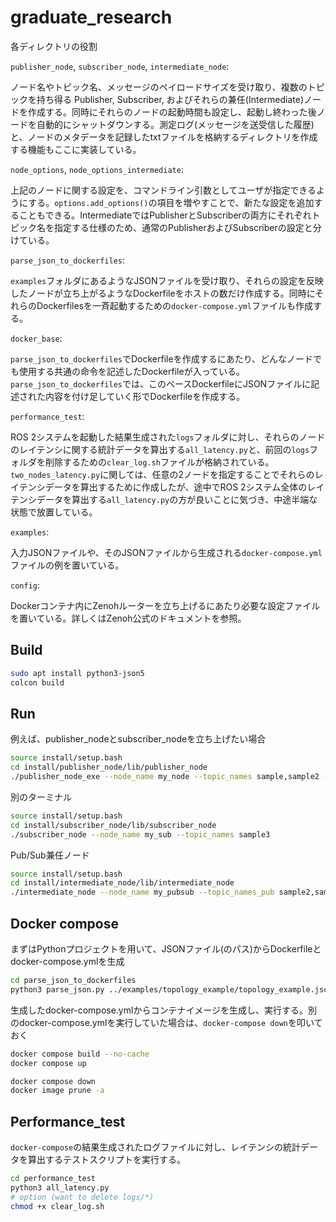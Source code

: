 # graduate_research

各ディレクトリの役割

`publisher_node`, `subscriber_node`, `intermediate_node`:

ノード名やトピック名、メッセージのペイロードサイズを受け取り、複数のトピックを持ち得る Publisher, Subscriber, およびそれらの兼任(Intermediate)ノードを作成する。同時にそれらのノードの起動時間も設定し、起動し終わった後ノードを自動的にシャットダウンする。測定ログ(メッセージを送受信した履歴)と、ノードのメタデータを記録したtxtファイルを格納するディレクトリを作成する機能もここに実装している。

`node_options`, `node_options_intermediate`:

上記のノードに関する設定を、コマンドライン引数としてユーザが指定できるようにする。`options.add_options()`の項目を増やすことで、新たな設定を追加することもできる。IntermediateではPublisherとSubscriberの両方にそれぞれトピック名を指定する仕様のため、通常のPublisherおよびSubscriberの設定と分けている。

`parse_json_to_dockerfiles`:

`examples`フォルダにあるようなJSONファイルを受け取り、それらの設定を反映したノードが立ち上がるようなDockerfileをホストの数だけ作成する。同時にそれらのDockerfilesを一斉起動するための`docker-compose.yml`ファイルも作成する。

`docker_base`:

`parse_json_to_dockerfiles`でDockerfileを作成するにあたり、どんなノードでも使用する共通の命令を記述したDockerfileが入っている。`parse_json_to_dockerfiles`では、このベースDockerfileにJSONファイルに記述された内容を付け足していく形でDockerfileを作成する。

`performance_test`:

ROS 2システムを起動した結果生成された`logs`フォルダに対し、それらのノードのレイテンシに関する統計データを算出する`all_latency.py`と、前回の`logs`フォルダを削除するための`clear_log.sh`ファイルが格納されている。`two_nodes_latency.py`に関しては、任意の2ノードを指定することでそれらのレイテンシデータを算出するために作成したが、途中でROS 2システム全体のレイテンシデータを算出する`all_latency.py`の方が良いことに気づき、中途半端な状態で放置している。

`examples`:

入力JSONファイルや、そのJSONファイルから生成される`docker-compose.yml`ファイルの例を置いている。

`config`:

Dockerコンテナ内にZenohルーターを立ち上げるにあたり必要な設定ファイルを置いている。詳しくはZenoh公式のドキュメントを参照。

## Build
```bash
sudo apt install python3-json5
colcon build
```

## Run
例えば、publisher_nodeとsubscriber_nodeを立ち上げたい場合
``` bash
source install/setup.bash
cd install/publisher_node/lib/publisher_node
./publisher_node_exe --node_name my_node --topic_names sample,sample2 -s 8,16  -p 1000,500
```
別のターミナル
``` bash
source install/setup.bash
cd install/subscriber_node/lib/subscriber_node
./subscriber_node --node_name my_sub --topic_names sample3
```
Pub/Sub兼任ノード
``` bash
source install/setup.bash
cd install/intermediate_node/lib/intermediate_node
./intermediate_node --node_name my_pubsub --topic_names_pub sample2,sample3 --topic_names_sub sample,sample2 -s 8,16 -p 500,1000
```

## Docker compose
まずはPythonプロジェクトを用いて、JSONファイル(のパス)からDockerfileとdocker-compose.ymlを生成
```bash
cd parse_json_to_dockerfiles
python3 parse_json.py ../examples/topology_example/topology_example.json 
```
生成したdocker-compose.ymlからコンテナイメージを生成し、実行する。別のdocker-compose.ymlを実行していた場合は、`docker-compose down`を叩いておく
```bash
docker compose build --no-cache
docker compose up
```

```bash
docker compose down
docker image prune -a
```
## Performance_test
`docker-compose`の結果生成されたログファイルに対し、レイテンシの統計データを算出するテストスクリプトを実行する。
```bash
cd performance_test
python3 all_latency.py
# option (want to delete logs/*)
chmod +x clear_log.sh
```
